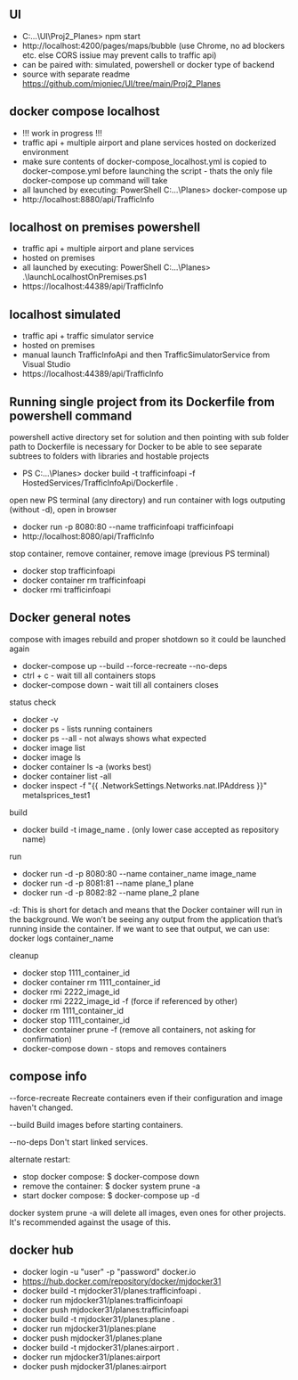 ## UI

- C:\...\UI\Proj2_Planes> npm start
- http://localhost:4200/pages/maps/bubble (use Chrome, no ad blockers etc. else CORS issiue may prevent calls to traffic api)
- can be paired with: simulated, powershell or docker type of backend
- source with separate readme https://github.com/mjoniec/UI/tree/main/Proj2_Planes

## docker compose localhost

- !!! work in progress !!!
- traffic api + multiple airport and plane services hosted on dockerized environment
- make sure contents of docker-compose_localhost.yml is copied to docker-compose.yml before launching the script - thats the only file docker-compose up command will take
- all launched by executing: PowerShell C:\...\Planes> docker-compose up 
- http://localhost:8880/api/TrafficInfo

## localhost on premises powershell

- traffic api + multiple airport and plane services 
- hosted on premises
- all launched by executing: PowerShell C:\...\Planes> .\launchLocalhostOnPremises.ps1 
- https://localhost:44389/api/TrafficInfo

## localhost simulated

- traffic api + traffic simulator service
- hosted on premises
- manual launch TrafficInfoApi and then TrafficSimulatorService from Visual Studio
- https://localhost:44389/api/TrafficInfo

## Running single project from its Dockerfile from powershell command

powershell active directory set for solution and then pointing with sub folder path to Dockerfile is necessary for Docker to be able to see separate subtrees to folders with libraries and hostable projects

- PS C:\...\Planes> docker build -t trafficinfoapi -f HostedServices/TrafficInfoApi/Dockerfile .

open new PS terminal (any directory) and run container with logs outputing (without -d), open in browser
- docker run -p 8080:80 --name trafficinfoapi trafficinfoapi
- http://localhost:8080/api/TrafficInfo

stop container, remove container, remove image (previous PS terminal)
- docker stop trafficinfoapi
- docker container rm trafficinfoapi
- docker rmi trafficinfoapi

## Docker general notes

compose with images rebuild and proper shotdown so it could be launched again

- docker-compose up --build --force-recreate --no-deps 
- ctrl + c - wait till all containers stops
- docker-compose down - wait till all containers closes

status check

- docker -v
- docker ps - lists running containers
- docker ps --all - not always shows what expected
- docker image list
- docker image ls
- docker container ls -a (works best)
- docker container list -all
- docker inspect -f "{{ .NetworkSettings.Networks.nat.IPAddress }}" metalsprices_test1

build

- docker build -t image_name . (only lower case accepted as repository name)

run

- docker run -d -p 8080:80 --name container_name image_name
- docker run -d -p 8081:81 --name plane_1 plane
- docker run -d -p 8082:82 --name plane_2 plane

-d: This is short for detach and means that the Docker container will run in the background. We won’t be seeing any output from the application that’s running inside the container. If we want to see that output, we can use:
docker logs container_name

cleanup

- docker stop 1111_container_id
- docker container rm 1111_container_id
- docker rmi 2222_image_id
- docker rmi 2222_image_id -f (force if referenced by other)
- docker rm 1111_container_id
- docker stop 1111_container_id
- docker container prune -f (remove all containers, not asking for confirmation)
- docker-compose down - stops and removes containers

## compose info

--force-recreate    Recreate containers even if their configuration and image haven't changed.

--build             Build images before starting containers.
 
--no-deps           Don't start linked services.

alternate restart:

- stop docker compose: $ docker-compose down
- remove the container: $ docker system prune -a
- start docker compose: $ docker-compose up -d

docker system prune -a will delete all images, even ones for other projects. It's recommended against the usage of this.

## docker hub

- docker login -u "user" -p "password" docker.io
- https://hub.docker.com/repository/docker/mjdocker31
- docker build -t mjdocker31/planes:trafficinfoapi .
- docker run mjdocker31/planes:trafficinfoapi
- docker push mjdocker31/planes:trafficinfoapi
- docker build -t mjdocker31/planes:plane .
- docker run mjdocker31/planes:plane
- docker push mjdocker31/planes:plane
- docker build -t mjdocker31/planes:airport .
- docker run mjdocker31/planes:airport
- docker push mjdocker31/planes:airport
